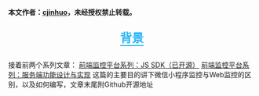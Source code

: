 <!-- 前端监控平台系列：微信小程序监控和Web监控（已开源） -->

**本文作者：[cjinhuo](https://github.com/cjinhuo)，未经授权禁止转载。**

<h1 style="padding: 0px; font-weight: bold; color: black; font-size: 24px; text-align: center; line-height: 60px; margin-top: 10px; margin-bottom: 10px;">
  <span style="color: #2db7f5; border-bottom: 2px solid #2db7f5;" class="content">背景</span>
</h1>


接着前两个系列文章：
[前端监控平台系列：JS SDK（已开源）]()
[前端监控平台系列：服务端功能设计与实现]()
这篇的主要目的讲下微信小程序监控与Web监控的区别，以及如何编写，文章末尾附Github开源地址










